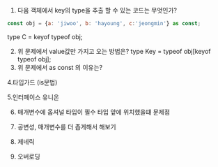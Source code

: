 1. 다음 객체에서 key의 type을 추출 할 수 있는 코드는 무엇인가?
```js
const obj = {a: 'jiwoo', b: 'hayoung', c:'jeongmin'} as const;
```

type C = keyof typeof obj; 

2. 위 문제에서 value값만 가지고 오는 방법은?
type Key = typeof obj[keyof typeof obj];
3. 위 문제에서 as const 의 이유는?

4.타입가드 (is문법)

5.인터페이스 유니온

6. 매개변수에 옵셔널 타입이 필수 타입 앞에 위치했을떄 문제점

7. 공변성, 매개변수를 더 좁게해서 해보기

8. 제네릭

9. 오버로딩

